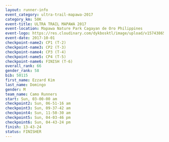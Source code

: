 ```yaml
---
layout: runner-info 
event_category: ultra-trail-mapawa-2017 
category_km: 50K 
event-title: ULTRA TRAIL MAPAWA 2017 
event-location: Mapawa Nature Park Cagayan de Oro Philippines 
event-logo: https://res.cloudinary.com/dykbosktl/image/upload/v1574386563/Logo/image-asset_plfjxn.jpg 
event-date: 2017-10-01 
checkpoint-name2: CP1 (T-2) 
checkpoint-name3: CP2 (T-3) 
checkpoint-name4: CP3 (T-4) 
checkpoint-name5: CP4 (T-5) 
checkpoint-name6: FINISH (T-6) 
overall_rank: 66
gender_rank: 58
bib: 50115
first_name: Ezzard Kim
last_name: Domingo
gender: M
team_name: Camo Runners
start: Sun, 03-00-00 am
checkpoint2: Sun, 06-51-16 am
checkpoint3: Sun, 09-37-42 am
checkpoint4: Sun, 11-50-30 am
checkpoint5: Sun, 04-03-46 pm
checkpoint6: Sun, 04-43-24 pm
finish: 13-43-24
status: FINISHER
---
```

